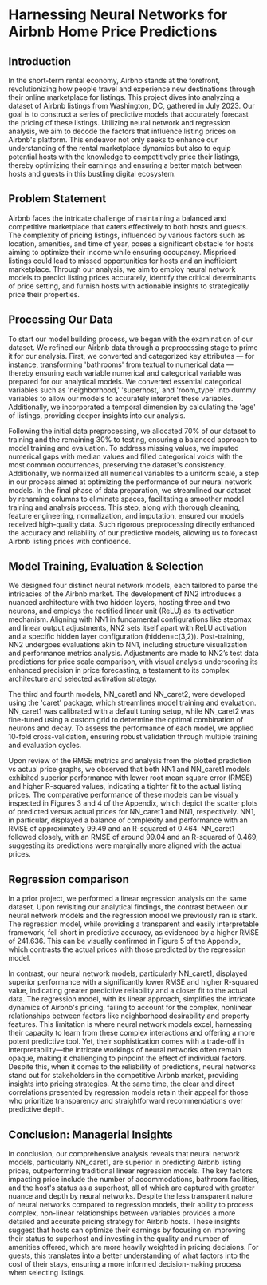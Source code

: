 # Harnessing Neural Networks for Airbnb Home Price Predictions

## Introduction

In the short-term rental economy, Airbnb stands at the forefront, revolutionizing how people travel and experience new destinations through their online marketplace for listings. This project dives into analyzing a dataset of Airbnb listings from Washington, DC, gathered in July 2023. Our goal is to construct a series of predictive models that accurately forecast the pricing of these listings. Utilizing neural network and regression analysis, we aim to decode the factors that influence listing prices on Airbnb's platform. This endeavor not only seeks to enhance our understanding of the rental marketplace dynamics but also to equip potential hosts with the knowledge to competitively price their listings, thereby optimizing their earnings and ensuring a better match between hosts and guests in this bustling digital ecosystem.

## Problem Statement

Airbnb faces the intricate challenge of maintaining a balanced and competitive marketplace that caters effectively to both hosts and guests. The complexity of pricing listings, influenced by various factors such as location, amenities, and time of year, poses a significant obstacle for hosts aiming to optimize their income while ensuring occupancy. Mispriced listings could lead to missed opportunities for hosts and an inefficient marketplace. Through our analysis, we aim to employ neural network models to predict listing prices accurately, identify the critical determinants of price setting, and furnish hosts with actionable insights to strategically price their properties.

## Processing Our Data

To start our model building process, we began with the examination of our dataset. We refined our Airbnb data through a preprocessing stage to prime it for our analysis. First, we converted and categorized key attributes — for instance, transforming 'bathrooms' from textual to numerical data — thereby ensuring each variable numerical and categorical variable was prepared for our analytical models. We converted essential categorical variables such as 'neighborhood,' 'superhost,' and 'room_type' into dummy variables to allow our models to accurately interpret these variables. Additionally, we incorporated a temporal dimension by calculating the 'age' of listings, providing deeper insights into our analysis.

Following the initial data preprocessing, we allocated 70% of our dataset to training and the remaining 30% to testing, ensuring a balanced approach to model training and evaluation. To address missing values, we imputed numerical gaps with median values and filled categorical voids with the most common occurrences, preserving the dataset's consistency. Additionally, we normalized all numerical variables to a uniform scale, a step in our process aimed at optimizing the performance of our neural network models. In the final phase of data preparation, we streamlined our dataset by renaming columns to eliminate spaces, facilitating a smoother model training and analysis process. This step, along with thorough cleaning, feature engineering, normalization, and imputation, ensured our models received high-quality data. Such rigorous preprocessing directly enhanced the accuracy and reliability of our predictive models, allowing us to forecast Airbnb listing prices with confidence.

## Model Training, Evaluation & Selection

We designed four distinct neural network models, each tailored to parse the intricacies of the Airbnb market. The development of NN2 introduces a nuanced architecture with two hidden layers, hosting three and two neurons, and employs the rectified linear unit (ReLU) as its activation mechanism. Aligning with NN1 in fundamental configurations like stepmax and linear output adjustments, NN2 sets itself apart with ReLU activation and a specific hidden layer configuration (hidden=c(3,2)). Post-training, NN2 undergoes evaluations akin to NN1, including structure visualization and performance metrics analysis. Adjustments are made to NN2’s test data predictions for price scale comparison, with visual analysis underscoring its enhanced precision in price forecasting, a testament to its complex architecture and selected activation strategy.

The third and fourth models, NN_caret1 and NN_caret2, were developed using the 'caret' package, which streamlines model training and evaluation. NN_caret1 was calibrated with a default tuning setup, while NN_caret2 was fine-tuned using a custom grid to determine the optimal combination of neurons and decay. To assess the performance of each model, we applied 10-fold cross-validation, ensuring robust validation through multiple training and evaluation cycles.

Upon review of the RMSE metrics and analysis from the plotted prediction vs actual price graphs, we observed that both NN1 and NN_caret1 models exhibited superior performance with lower root mean square error (RMSE) and higher R-squared values, indicating a tighter fit to the actual listing prices. The comparative performance of these models can be visually inspected in Figures 3 and 4 of the Appendix, which depict the scatter plots of predicted versus actual prices for NN_caret1 and NN1, respectively. NN1, in particular, displayed a balance of complexity and performance with an RMSE of approximately 99.49 and an R-squared of 0.464. NN_caret1 followed closely, with an RMSE of around 99.04 and an R-squared of 0.469, suggesting its predictions were marginally more aligned with the actual prices.

## Regression comparison

In a prior project, we performed a linear regression analysis on the same dataset. Upon revisiting our analytical findings, the contrast between our neural network models and the regression model we previously ran is stark. The regression model, while providing a transparent and easily interpretable framework, fell short in predictive accuracy, as evidenced by a higher RMSE of 241.636. This can be visually confirmed in Figure 5 of the Appendix, which contrasts the actual prices with those predicted by the regression model.

In contrast, our neural network models, particularly NN_caret1, displayed superior performance with a significantly lower RMSE and higher R-squared value, indicating greater predictive reliability and a closer fit to the actual data. The regression model, with its linear approach, simplifies the intricate dynamics of Airbnb's pricing, failing to account for the complex, nonlinear relationships between factors like neighborhood desirability and property features. This limitation is where neural network models excel, harnessing their capacity to learn from these complex interactions and offering a more potent predictive tool. Yet, their sophistication comes with a trade-off in interpretability—the intricate workings of neural networks often remain opaque, making it challenging to pinpoint the effect of individual factors. Despite this, when it comes to the reliability of predictions, neural networks stand out for stakeholders in the competitive Airbnb market, providing insights into pricing strategies. At the same time, the clear and direct correlations presented by regression models retain their appeal for those who prioritize transparency and straightforward recommendations over predictive depth.

## Conclusion: Managerial Insights

In conclusion, our comprehensive analysis reveals that neural network models, particularly NN_caret1, are superior in predicting Airbnb listing prices, outperforming traditional linear regression models. The key factors impacting price include the number of accommodations, bathroom facilities, and the host's status as a superhost, all of which are captured with greater nuance and depth by neural networks. Despite the less transparent nature of neural networks compared to regression models, their ability to process complex, non-linear relationships between variables provides a more detailed and accurate pricing strategy for Airbnb hosts. These insights suggest that hosts can optimize their earnings by focusing on improving their status to superhost and investing in the quality and number of amenities offered, which are more heavily weighted in pricing decisions. For guests, this translates into a better understanding of what factors into the cost of their stays, ensuring a more informed decision-making process when selecting listings.
